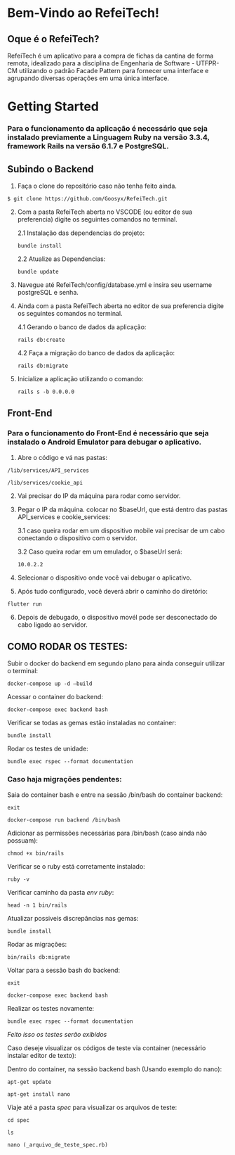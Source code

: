 # Bem-Vindo ao RefeiTech!

## Oque é o RefeiTech?
RefeiTech é um aplicativo para a compra de fichas da cantina de forma remota, idealizado para a disciplina de Engenharia de Software - UTFPR-CM utilizando o padrão Facade Pattern para fornecer uma interface e agrupando diversas operações em uma única interface.

# Getting Started
### Para o funcionamento da aplicação é necessário que seja instalado previamente a Linguagem Ruby na versão 3.3.4, framework Rails na versão 6.1.7 e PostgreSQL.

## Subindo o Backend

1. Faça o clone do repositório caso não tenha feito ainda.
```
$ git clone https://github.com/Goosyx/RefeiTech.git
```

2. Com a pasta RefeiTech aberta no VSCODE (ou editor de sua preferencia) digite os seguintes comandos no terminal.

   2.1 Instalação das dependencias do projeto:
    ```
    bundle install
    ```
    2.2 Atualize as Dependencias:
    ```
    bundle update
    ```

3. Navegue até RefeiTech/config/database.yml e insira seu username postgreSQL e senha.
   
4. Ainda com a pasta RefeiTech aberta no editor de sua preferencia digite os seguintes comandos no terminal.
   
    4.1 Gerando o banco de dados da aplicação:
    ```
    rails db:create
    ```
    4.2 Faça a migração do banco de dados da aplicação:
    ```
    rails db:migrate
    ```
5. Inicialize a aplicação utilizando o comando:
   ```
   rails s -b 0.0.0.0
   ```
## Front-End
### Para o funcionamento do Front-End é necessário que seja instalado o Android Emulator para debugar o aplicativo.

1. Abre o código e vá nas pastas:
```
/lib/services/API_services
```

```
/lib/services/cookie_api
```

2. Vai precisar do IP da máquina para rodar como servidor.


3. Pegar o IP da máquina. colocar no $baseUrl, que está dentro das pastas API_services e cookie_services:

   3.1 caso queira rodar em um dispositivo mobile vai precisar de um cabo conectando o dispositivo com o servidor.


   3.2 Caso queira rodar em um emulador, o $baseUrl será: 
      ```
      10.0.2.2
      ```


6. Selecionar o dispositivo onde você vai debugar o aplicativo.


7. Após tudo configurado, você deverá abrir o caminho do diretório:
```
flutter run
```

6. Depois de debugado, o dispositivo movél pode ser desconectado do cabo ligado ao servidor.




## COMO RODAR OS TESTES:

 Subir o docker do backend em segundo plano para ainda conseguir utilizar o terminal:
 
```
docker-compose up -d —build
```

 Acessar o container do backend:
```
docker-compose exec backend bash
```

 Verificar se todas as gemas estão instaladas no container:

```
bundle install
```

 Rodar os testes de unidade:

```
bundle exec rspec --format documentation
```

### Caso haja migrações pendentes:

Saia do container bash e entre na sessão /bin/bash do container backend:

```
exit
```
```
docker-compose run backend /bin/bash
```

Adicionar as permissões necessárias para /bin/bash (caso ainda não possuam):

```
chmod +x bin/rails
```

 Verificar se o ruby está corretamente instalado:

```
ruby -v 
```

Verificar caminho da pasta _env ruby_:

```
head -n 1 bin/rails
```

Atualizar possiveis discrepâncias nas gemas:

```
bundle install
```

Rodar as migrações:

```
bin/rails db:migrate
```

Voltar para a sessão bash do backend:

```
exit
```

```
docker-compose exec backend bash
```

Realizar os testes novamente:

```
bundle exec rspec --format documentation
```

_Feito isso os testes serão exibidos_

Caso deseje visualizar os códigos de teste via container (necessário instalar editor de texto):

Dentro do container, na sessão backend bash (Usando exemplo do nano):

```
apt-get update
```
```
apt-get install nano
```
Viaje até a pasta _spec_ para visualizar os arquivos de teste: 
```
cd spec
```

```
ls
```

```
nano (_arquivo_de_teste_spec.rb)
```
